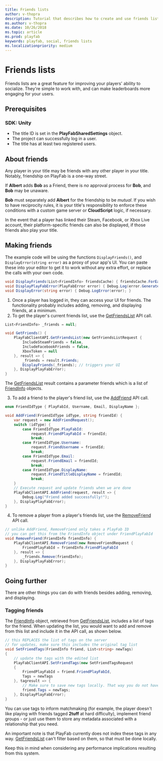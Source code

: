 ```yaml
---
title: Friends lists
author: v-thopra
description: Tutorial that describes how to create and use friends lists.
ms.author: v-thopra
ms.date: 10/26/2018
ms.topic: article
ms.prod: playfab
keywords: playfab, social, friends lists
ms.localizationpriority: medium
---
```


# Friends lists

Friends lists are a great feature for improving your players' ability to socialize. They're simple to work with, and can make leaderboards more engaging for your users.

## Prerequisites

### SDK: Unity

- The title ID is set in the **PlayFabSharedSettings** object.
- The project can successfully log in a user.
- The title has at least two registered users.

## About friends

Any player in your title may be friends with any other player in your title. Notably, friendship on PlayFab is a one-way street.

If **Albert** adds **Bob** as a Friend, there is *no* approval process for **Bob**, and **Bob** may be unaware.

**Bob** must separately add **Albert** for the friendship to be *mutual*. If you wish to have reciprocity rules, it is your title's responsibility to enforce these conditions with a custom game server or **CloudScript** logic, if necessary.

In the event that a player has linked their Steam, Facebook, or Xbox Live account, their platform-specific friends can also be displayed, if those friends also play your title.

## Making friends

The example code will be using the functions `DisplayFriends()`, and `DisplayError(string error)` as a proxy of your app's UI. You can paste these into your editor to get it to work without any extra effort, or replace the calls with your own code.

```csharp
void DisplayFriends(List<FriendInfo> friendsCache) { friendsCache.ForEach(f => Debug.Log(f.FriendPlayFabId)); }
void DisplayPlayFabError(PlayFabError error) { Debug.Log(error.GenerateErrorReport()); }
void DisplayError(string error) { Debug.LogError(error); }
```

1. Once a player has logged in, they can access your UI for friends. The functionality probably includes adding, removing, and displaying friends, at a minimum.
2. To get the player's current friends list, use the [GetFriendsList](xref:titleid.playfabapi.com.client.friendlistmanagement.getfriendslist) API call.

```csharp
List<FriendInfo> _friends = null;

void GetFriends() {
    PlayFabClientAPI.GetFriendsList(new GetFriendsListRequest {
        IncludeSteamFriends = false,
        IncludeFacebookFriends = false,
        XboxToken = null
    }, result => {
        _friends = result.Friends;
        DisplayFriends(_friends); // triggers your UI
    }, DisplayPlayFabError);
}
```

The [GetFriendsList](xref:titleid.playfabapi.com.client.friendlistmanagement.getfriendslist) result contains a parameter friends which is a list of [FriendInfo](xref:titleid.playfabapi.com.client.friendlistmanagement.getfriendslist#friendinfo) objects.

3. To add a friend to the player's friend list, use the [AddFriend](xref:titleid.playfabapi.com.client.friendlistmanagement.addfriend) API call.

```csharp
enum FriendIdType { PlayFabId, Username, Email, DisplayName };

void AddFriend(FriendIdType idType, string friendId) {
    var request = new AddFriendRequest();
    switch (idType) {
        case FriendIdType.PlayFabId:
            request.FriendPlayFabId = friendId;
            break;
        case FriendIdType.Username:
            request.FriendUsername = friendId;
            break;
        case FriendIdType.Email:
            request.FriendEmail = friendId;
            break;
        case FriendIdType.DisplayName:
            request.FriendTitleDisplayName = friendId;
            break;
    }
    // Execute request and update friends when we are done
    PlayFabClientAPI.AddFriend(request, result => {
        Debug.Log("Friend added successfully!");
    }, DisplayPlayFabError);
}
```

4. To remove a player from a player's friends list, use the [RemoveFriend](xref:titleid.playfabapi.com.client.friendlistmanagement.removefriend) API call.

```csharp
// unlike AddFriend, RemoveFriend only takes a PlayFab ID
// you can get this from the FriendInfo object under FriendPlayFabId
void RemoveFriend(FriendInfo friendInfo) {
    PlayFabClientAPI.RemoveFriend(new RemoveFriendRequest {
        FriendPlayFabId = friendInfo.FriendPlayFabId
    }, result => {
        _friends.Remove(friendInfo);
    }, DisplayPlayFabError);
}
```

## Going further

There are other things you can do with friends besides adding, removing, and displaying.

### Tagging friends

The [FriendInfo](xref:titleid.playfabapi.com.client.friendlistmanagement.getfriendslist#friendinfo) object, retrieved from [GetFriendsList](xref:titleid.playfabapi.com.client.friendlistmanagement.getfriendslist), includes a list of tags for the friend. When updating the list, you would want to add and remove from this list and include it in the API call, as shown below.

```csharp
// this REPLACES the list of tags on the server
// for updates, make sure this includes the original tag list
void SetFriendTags(FriendInfo friend, List<string> newTags)
{
    // update the tags with the edited list
    PlayFabClientAPI.SetFriendTags(new SetFriendTagsRequest
    {
        FriendPlayFabId = friend.FriendPlayFabId,
        Tags = newTags
    }, tagresult => {
        // Make sure to save new tags locally. That way you do not have to hard-update friendlist
        friend.Tags = newTags;
    }, DisplayPlayFabError);
}
```

You can use tags to inform matchmaking (for example, the player doesn't like playing with friends tagged **2tuff** at hard difficulty), implement friend groups - or just use them to store any metadata associated with a relationship that you need.

An important note is that PlayFab currently does not index these tags in any way. [GetFriendsList](xref:titleid.playfabapi.com.client.friendlistmanagement.getfriendslist) can't filter based on them, so that must be done locally.

Keep this in mind when considering any performance implications resulting from this system.
